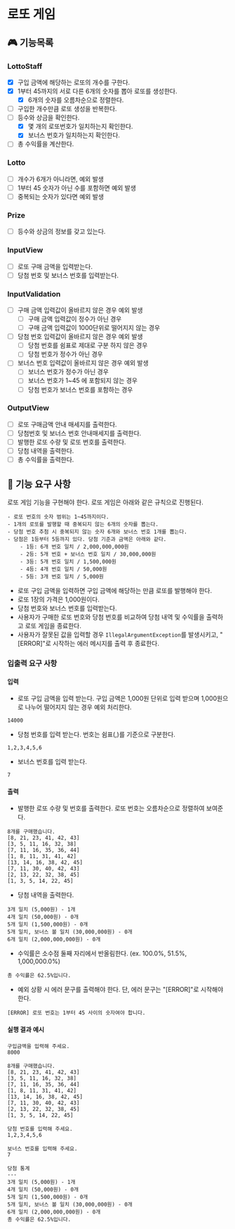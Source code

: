 # 로또 게임

## 🎮 기능목록

### LottoStaff

- [x] 구입 금액에 해당하는 로또의 개수를 구한다.
- [x] 1부터 45까지의 서로 다른 6개의 숫자를 뽑아 로또를 생성한다.
   - [x] 6개의 숫자를 오름차순으로 정렬한다.
- [ ] 구입한 개수만큼 로또 생성을 반복한다.
- [ ] 등수와 상금을 확인한다.
   - [x] 몇 개의 로또번호가 일치하는지 확인한다. 
   - [x] 보너스 번호가 일치하는지 확인한다.
- [ ] 총 수익률을 계산한다.

### Lotto

- [ ] 개수가 6개가 아니라면, 예외 발생
- [ ] 1부터 45 숫자가 아닌 수를 포함하면 예외 발생
- [ ] 중복되는 숫자가 있다면 예외 발생

### Prize

- [ ] 등수와 상금의 정보를 갖고 있는다.

### InputView

- [ ] 로또 구매 금액을 입력받는다.
- [ ] 당첨 번호 및 보너스 번호를 입력받는다.

### InputValidation

- [ ] 구매 금액 입력값이 올바르지 않은 경우 예외 발생
   - [ ] 구매 금액 입력값이 정수가 아닌 경우 
   - [ ] 구매 금액 입력값이 1000단위로 떨어지지 않는 경우 
- [ ] 당첨 번호 입력값이 올바르지 않은 경우 예외 발생
   - [ ] 당첨 번호를 쉼표로 제대로 구분 하지 않은 경우 
   - [ ] 당첨 번호가 정수가 아닌 경우 
- [ ] 보너스 번호 입력값이 올바르지 않은 경우 예외 발생
   - [ ] 보너스 번호가 정수가 아닌 경우
   - [ ] 보너스 번호가 1~45 에 포함되지 않는 경우
   - [ ] 당첨 번호가 보너스 번호를 포함하는 경우

### OutputView

- [ ] 로또 구매금액 안내 매세지를 출력한다.
- [ ] 당첨번호 및 보너스 번호 안내매세지를 출력한다.
- [ ] 발행한 로또 수량 및 로또 번호를 출력한다.
- [ ] 당첨 내역을 출력한다.
- [ ] 총 수익률을 출력한다.

## 🚀 기능 요구 사항

로또 게임 기능을 구현해야 한다. 로또 게임은 아래와 같은 규칙으로 진행된다.

```
- 로또 번호의 숫자 범위는 1~45까지이다.
- 1개의 로또를 발행할 때 중복되지 않는 6개의 숫자를 뽑는다.
- 당첨 번호 추첨 시 중복되지 않는 숫자 6개와 보너스 번호 1개를 뽑는다.
- 당첨은 1등부터 5등까지 있다. 당첨 기준과 금액은 아래와 같다.
    - 1등: 6개 번호 일치 / 2,000,000,000원
    - 2등: 5개 번호 + 보너스 번호 일치 / 30,000,000원
    - 3등: 5개 번호 일치 / 1,500,000원
    - 4등: 4개 번호 일치 / 50,000원
    - 5등: 3개 번호 일치 / 5,000원
```

- 로또 구입 금액을 입력하면 구입 금액에 해당하는 만큼 로또를 발행해야 한다.
- 로또 1장의 가격은 1,000원이다.
- 당첨 번호와 보너스 번호를 입력받는다.
- 사용자가 구매한 로또 번호와 당첨 번호를 비교하여 당첨 내역 및 수익률을 출력하고 로또 게임을 종료한다.
- 사용자가 잘못된 값을 입력할 경우 `IllegalArgumentException`를 발생시키고, "[ERROR]"로 시작하는 에러 메시지를 출력 후 종료한다.

### 입출력 요구 사항

#### 입력

- 로또 구입 금액을 입력 받는다. 구입 금액은 1,000원 단위로 입력 받으며 1,000원으로 나누어 떨어지지 않는 경우 예외 처리한다.

```
14000
```

- 당첨 번호를 입력 받는다. 번호는 쉼표(,)를 기준으로 구분한다.

```
1,2,3,4,5,6
```

- 보너스 번호를 입력 받는다.

```
7
```

#### 출력

- 발행한 로또 수량 및 번호를 출력한다. 로또 번호는 오름차순으로 정렬하여 보여준다.

```
8개를 구매했습니다.
[8, 21, 23, 41, 42, 43] 
[3, 5, 11, 16, 32, 38] 
[7, 11, 16, 35, 36, 44] 
[1, 8, 11, 31, 41, 42] 
[13, 14, 16, 38, 42, 45] 
[7, 11, 30, 40, 42, 43] 
[2, 13, 22, 32, 38, 45] 
[1, 3, 5, 14, 22, 45]
```

- 당첨 내역을 출력한다.

```
3개 일치 (5,000원) - 1개
4개 일치 (50,000원) - 0개
5개 일치 (1,500,000원) - 0개
5개 일치, 보너스 볼 일치 (30,000,000원) - 0개
6개 일치 (2,000,000,000원) - 0개
```

- 수익률은 소수점 둘째 자리에서 반올림한다. (ex. 100.0%, 51.5%, 1,000,000.0%)

```
총 수익률은 62.5%입니다.
```

- 예외 상황 시 에러 문구를 출력해야 한다. 단, 에러 문구는 "[ERROR]"로 시작해야 한다.

```
[ERROR] 로또 번호는 1부터 45 사이의 숫자여야 합니다.
```

#### 실행 결과 예시

```
구입금액을 입력해 주세요.
8000

8개를 구매했습니다.
[8, 21, 23, 41, 42, 43] 
[3, 5, 11, 16, 32, 38] 
[7, 11, 16, 35, 36, 44] 
[1, 8, 11, 31, 41, 42] 
[13, 14, 16, 38, 42, 45] 
[7, 11, 30, 40, 42, 43] 
[2, 13, 22, 32, 38, 45] 
[1, 3, 5, 14, 22, 45]

당첨 번호를 입력해 주세요.
1,2,3,4,5,6

보너스 번호를 입력해 주세요.
7

당첨 통계
---
3개 일치 (5,000원) - 1개
4개 일치 (50,000원) - 0개
5개 일치 (1,500,000원) - 0개
5개 일치, 보너스 볼 일치 (30,000,000원) - 0개
6개 일치 (2,000,000,000원) - 0개
총 수익률은 62.5%입니다.
```